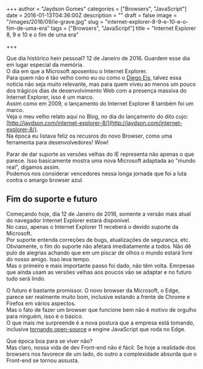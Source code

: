 +++
author = "Jaydson Gomes"
categories = ["Browsers", "JavaScript"]
date = 2016-01-13T04:36:00Z
description = ""
draft = false
image = "/images/2016/09/ie-grave.jpg"
slug = "internet-explorer-8-9-e-10-e-o-fim-de-uma-era"
tags = ["Browsers", "JavaScript"]
title = "Internet Explorer 8, 9 e 10 e o fim de uma era"

+++


Que dia histórico hein pessoal? 12 de Janeiro de 2016. Guardem esse dia em lugar especial da memória.  
O dia em que a Microsoft aposentou o Internet Explorer.  
Para quem não é tão velho como eu ou como o [Diego Eis](http://tableless.com.br/internet-explorer-8-9-e-10-foram-pro-saco/), talvez essa notícia não seja muito relevante, mas para quem viveu ao menos um pouco dos trágicos dias de desenvolvimento Web com a presença massiva do Internet Explorer, isso é um marco.  
Assim como em 2009, o lançamento do Internet Explorer 8 também foi um marco.  
Veja o meu velho relato aqui no Blog, no dia do lançamento do dito cujo: [http://jaydson.com/internet-explorer-8/](http://jaydson.com/internet-explorer-8/).  
Na época eu listava feliz os recusros do novo Browser, como uma ferramenta para desenvolvedores! Wow!  

Parar de dar suporte as versões velhas do IE representa não apenas o que parece. Isso basicamente mostra uma nova Microsoft adaptada ao "mundo real", digamos assim.  
Podemos nos considerar vencedores nessa longa jornada que foi a luta contra o amargo browser azul.  

## Fim do suporte e futuro
Começando hoje, dia 12 de Janeiro de 2016, somente a versão mais atual do navegador Internet Explorer estará disponível.  
No caso, apenas o Internet Explorer 11 receberá o devido suporte da Microsoft.  
Por suporte entenda correções de bugs, atualizações de segurança, etc.  
Obviamente, o fim do suporte não afetará imediatamente a todos. Não dê pulo de alegrias achando que em um piscar de olhos o mundo estará livre do nosso amigo. Isso leva tempo.  
Mas o primeiro e mais importante passo foi dado, não têm volta. Emrpesas que ainda usam as versões velhas aos poucos vão se adaptar e no futuro tudo será lindo.  

O futuro é bastante promissor. O novo browser da Microsoft, o Edge, parece ser realmente muito bom, inclusive estando a frente de Chrome e Firefox em vários aspectos.  
Mas o fato de fazer um browser que funcione bem não é motivo de orgulho para ninguém, isso é o básico.  
O que mais me surpreende é a nova postura que a empresa está tomando, inclusive [tornando open-source](https://blogs.windows.com/msedgedev/2015/12/05/open-source-chakra-core/) a engine JavaScript que roda no Edge.  

Que época boa para se viver não?  
Mas claro, nossa vida de dev Front-end não é fácil. Se hoje a realidade dos browsers nos favorece de um lado, do outro a complexidade absurda que o Front-end se tornou assusta.  